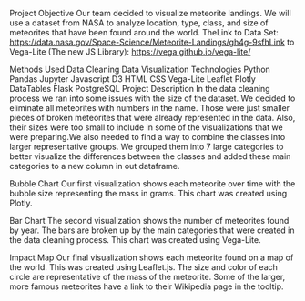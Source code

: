 Project Objective
Our team decided to visualize meteorite landings. We will use a dataset from NASA to analyze location, type, class, and size of meteorites that have been found around the world. The​Link to Data Set: https://data.nasa.gov/Space-Science/Meteorite-Landings/gh4g-9sfh​Link to Vega-Lite (The new JS Library): https://vega.github.io/vega-lite/​

Methods Used
Data Cleaning
Data Visualization​
Technologies
Python
Pandas
Jupyter
Javascript
D3
HTML
CSS
Vega-Lite
Leaflet
Plotly
DataTables
Flask
PostgreSQL​
Project Description
​In the data cleaning process we ran into some issues with the size of the dataset. We decided to eliminate all meteorites with numbers in the name. Those were just smaller pieces of broken meteorites that were already represented in the data. Also, their sizes were too small to include in some of the visualizations that we were preparing.​We also needed to find a way to combine the classes into larger representative groups. We grouped them into 7 large categories to better visualize the differences between the classes and added these main categories to a new column in out dataframe.​

Bubble Chart
Our first visualization shows each meteorite over time with the bubble size representing the mass in grams. This chart was created using Plotly.​​

Bar Chart
​The second visualization shows the number of meteorites found by year. The bars are broken up by the main categories that were created in the data cleaning process. This chart was created using Vega-Lite.​​

Impact Map
​Our final visualization shows each meteorite found on a map of the world. This was created using Leaflet.js. The size and color of each circle are representative of the mass of the meteorite. Some of the larger, more famous meteorites have a link to their Wikipedia page in the tooltip.​
